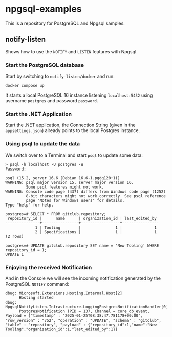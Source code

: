 # npgsql-examples #

This is a repository for PostgreSQL and Npgsql samples.

## notify-listen ##

Shows how to use the `NOTIFY` and `LISTEN` features with Npgsql.

### Start the PostgreSQL database ###
 
Start by switching to `notify-listen/docker` and run:

```
docker compose up
```

It starts a local PostgreSQL 16 instance listening `localhost:5432` using username `postgres` and password `password`.

### Start the .NET Application ###

Start the .NET application, the Connection String (given in the `appsettings.json`) already points to the local Postgres instance.

### Using psql to update the data ###

We switch over to a Terminal and start `psql` to update some data:

```
> psql -h localhost -U postgres -W
Password:

psql (15.2, server 16.6 (Debian 16.6-1.pgdg120+1))
WARNING: psql major version 15, server major version 16.
         Some psql features might not work.
WARNING: Console code page (437) differs from Windows code page (1252)
         8-bit characters might not work correctly. See psql reference
         page "Notes for Windows users" for details.
Type "help" for help.

postgres=# SELECT * FROM gitclub.repository;
 repository_id |      name      | organization_id | last_edited_by
---------------+----------------+-----------------+----------------
             1 | Tooling        |               1 |              1
             2 | Specifications |               1 |              1
(2 rows)

postgres=# UPDATE gitclub.repository SET name = 'New Tooling' WHERE repository_id = 1;
UPDATE 1
```

### Enjoying the received Notification ###

And in the Console we will see the incoming notification generated by the PostgreSQL `NOTIFY` command:

```
dbug: Microsoft.Extensions.Hosting.Internal.Host[2]
      Hosting started
dbug: NpgsqlNotifyListen.Infrastructure.LoggingPostgresNotificationHandler[0]
      PostgresNotification (PID = 137, Channel = core_db_event, Payload = {"timestamp" : "2025-01-25T08:38:47.781178+00:00", "row_version" : "752", "operation" : "UPDATE", "schema" : "gitclub", "table" : "repository", "payload" : {"repository_id":1,"name":"New Tooling","organization_id":1,"last_edited_by":1}}
```